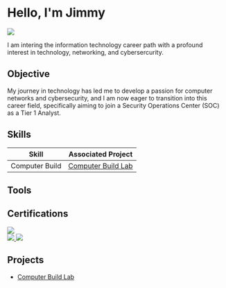 # Hello, I'm Jimmy
<a href="https://www.linkedin.com/in/jimmy-hughes-769ab3226"><img src="https://img.shields.io/badge/-LinkedIn-0072b1?&style=for-the-badge&logo=linkedin&logoColor=white" /></a>



I am intering the information technology career path with a profound interest in technology, networking, and cybersercurity.

## Objective

My journey in technology has led me to develop a passion for computer networks and cybersecurity, and I am now eager to transition into this career field, specifically aiming to join a Security Operations Center (SOC) as a Tier 1 Analyst.

## Skills


| Skill                                         | Associated Project         |
|-----------------------------------------------|----------------------------|
| Computer Build                                | <a href="https://github.com/jhughes1914/Computer-Build">Computer Build Lab</a>|


## Tools

## Certifications

<div>
<a href="https://www.credly.com/badges/7d222009-7a73-4af7-859a-009896c43682/linked_in_profile" target="_blank">
  <img src="https://img.shields.io/badge/-CompTIA%20A%2B-FF0000?&style=for-the-badge&logo=CompTIA&logoColor=white" />
</a>
  
</div>
<a href="https://www.credly.com/badges/6dad7080-53d7-4bd8-bb5c-79a7834a29ee/linked_in_profile" target="_blank">
  <img src="https://img.shields.io/badge/-CompTIA%20Network%2B-0071C5?&style=for-the-badge&logo=CompTIA&logoColor=white" />
</a>

</div>
<a href="https://www.credly.com/badges/1642dbad-323e-4319-af5e-f9fb1f3d6b9a/linked_in_profile" target="_blank">
  <img src="https://img.shields.io/badge/-CompTIA%20Security%2B-FF0000?&style=for-the-badge&logo=CompTIA&logoColor=white" />
</a>
</div>

## Projects
- <a href="https://github.com/jhughes1914/Computer-Build">Computer Build Lab</a>
